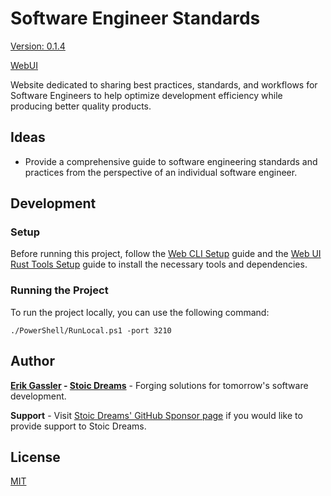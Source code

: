 # Software Engineer Standards

[Version: 0.1.4](https://github.com/StoicDreams/SoftwareEngineerStandards)

[WebUI](https://github.com/StoicDreams/WebUI)

Website dedicated to sharing best practices, standards, and workflows for Software Engineers to help optimize development efficiency while producing better quality products.

## Ideas

- Provide a comprehensive guide to software engineering standards and practices from the perspective of an individual software engineer.

## Development

### Setup

Before running this project, follow the [Web CLI Setup](https://webui.stoicdreams.com/tools/cli) guide and the [Web UI Rust Tools Setup](https://webui.stoicdreams.com/tools/rust) guide to install the necessary tools and dependencies.

### Running the Project

To run the project locally, you can use the following command:

```terminal:Run the project from the root directory
./PowerShell/RunLocal.ps1 -port 3210
```

## Author

**[Erik Gassler](https://www.erikgassler.com) - [Stoic Dreams](https://www.stoicdreams.com)** - Forging solutions for tomorrow's software development.

**Support** - Visit [Stoic Dreams' GitHub Sponsor page](https://github.com/sponsors/StoicDreams) if you would like to provide support to Stoic Dreams.

## License

[MIT](LICENSE)
